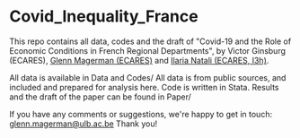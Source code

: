 # Covid_Inequality_France

This repo contains all data, codes and the draft of "Covid-19 and the Role of Economic Conditions in French Regional Departments", by Victor Ginsburg (ECARES), [Glenn Magerman (ECARES)](https://github.com/glennmagerman) and [Ilaria Natali (ECARES, I3h)](https://github.com/Ilaria0205).

All data is available in Data and Codes/
All data is from public sources, and included and prepared for analysis here.
Code is written in Stata.
Results and the draft of the paper can be found in Paper/

If you have any comments or suggestions, we're happy to get in touch: glenn.magerman@ulb.ac.be
Thank you!
